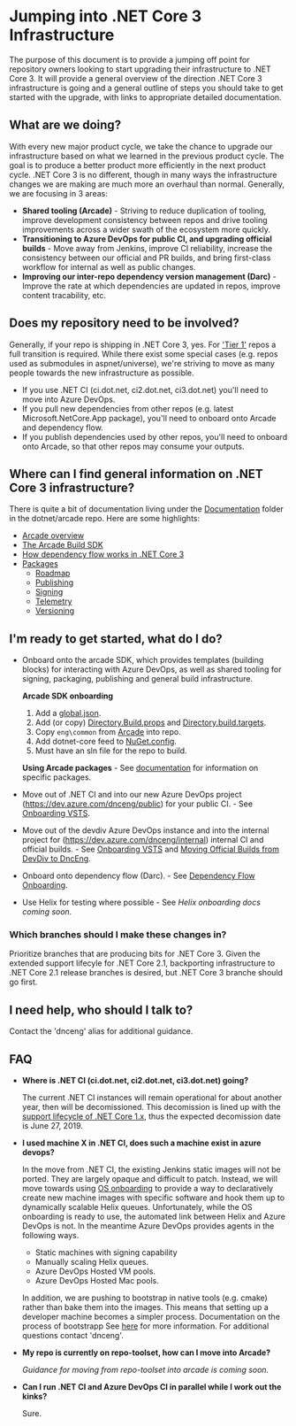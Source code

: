 # Jumping into .NET Core 3 Infrastructure

The purpose of this document is to provide a jumping off point for repository owners looking to start upgrading their infrastructure to .NET Core 3.
It will provide a general overview of the direction .NET Core 3 infrastructure is going and a general outline of steps you should take to get
started with the upgrade, with links to appropriate detailed documentation.

## What are we doing?

With every new major product cycle, we take the chance to upgrade our infrastructure based on what we learned in the previous product cycle.
The goal is to produce a better product more efficiently in the next product cycle.  .NET Core 3 is no different, though in many ways the
infrastructure changes we are making are much more an overhaul than normal.  Generally, we are focusing in 3 areas:
- **Shared tooling (Arcade)** - Striving to reduce duplication of tooling, improve development consistency between repos and drive tooling
improvements across a wider swath of the ecosystem more quickly.
- **Transitioning to Azure DevOps for public CI, and upgrading official builds** - Move away from Jenkins, improve CI reliability,
increase the consistency between our official and PR builds, and bring first-class workflow for internal as well as public changes.
- **Improving our inter-repo dependency version management (Darc)** - Improve the rate at which dependencies are updated in repos,
improve content tracability, etc.

## Does my repository need to be involved?

Generally, if your repo is shipping in .NET Core 3, yes.  For ['Tier 1'](TierOneRepos.md) repos a full transition is required.  While there exist some
special cases (e.g. repos used as submodules in aspnet/universe), we're striving to move as many people towards the new infrastructure as possible.
- If you use .NET CI (ci.dot.net, ci2.dot.net, ci3.dot.net) you'll need to move into Azure DevOps.
- If you pull new dependencies from other repos (e.g. latest Microsoft.NetCore.App package), you'll need to onboard onto Arcade and dependency flow.
- If you publish dependencies used by other repos, you'll need to onboard onto Arcade, so that other repos may consume your outputs.

## Where can I find general information on .NET Core 3 infrastructure?

There is quite a bit of documentation living under the [Documentation](../Documentation/) folder in the dotnet/arcade repo.  Here are some highlights:
- [Arcade overview](Overview.md)
- [The Arcade Build SDK](ArcadeSdk.md)
- [How dependency flow works in .NET Core 3](BranchesChannelsAndSubscriptions.md)
- [Packages](CorePackages/)
    - [Roadmap](CorePackages/PackagesRoadmap.md)
    - [Publishing](CorePackages/Publishing.md)
    - [Signing](CorePackages/Publishing.md)
    - [Telemetry](CorePackages/Telemetry.md)
    - [Versioning](CorePackages/Versioning.md)

## I'm ready to get started, what do I do?

- Onboard onto the arcade SDK, which provides templates (building blocks) for interacting with Azure DevOps, as well as shared tooling
for signing, packaging, publishing and general build infrastructure.

    **Arcade SDK onboarding**
    1. Add a [global.json](https://github.com/dotnet/arcade-minimalci-sample/blob/master/global.json).
    2. Add (or copy) [Directory.Build.props](https://github.com/dotnet/arcade-minimalci-sample/blob/master/Directory.Build.props) and 
    [Directory.build.targets](https://github.com/dotnet/arcade-minimalci-sample/blob/master/Directory.Build.targets).
    3. Copy `eng\common` from [Arcade](https://github.com/dotnet/arcade-minimalci-sample/tree/master/eng/common) into repo.
    4. Add dotnet-core feed to [NuGet.config](https://github.com/dotnet/arcade-minimalci-sample/blob/master/NuGet.Config).
    5. Must have an sln file for the repo to build.

    **Using Arcade packages** - See [documentation](CorePackages/) for information on specific packages.

- Move out of .NET CI and into our new Azure DevOps project (https://dev.azure.com/dnceng/public) for your public CI. - See [Onboarding VSTS](VSTS/VSTSOnboarding.md).
- Move out of the devdiv Azure DevOps instance and into the internal project for (https://dev.azure.com/dnceng/internal) internal CI and official builds. -
See [Onboarding VSTS](VSTS/VSTSOnboarding.md) and [Moving Official Builds from DevDiv to DncEng](VSTS/MovingFromDevDivToDncEng.md).
- Onboard onto dependency flow (Darc). - See [Dependency Flow Onboarding](DependencyFlowOnboarding.md).
- Use Helix for testing where possible - See *Helix onboarding docs coming soon.*

### Which branches should I make these changes in?

Prioritize branches that are producing bits for .NET Core 3.  Given the extended support lifecyle for .NET Core 2.1, backporting infrastructure to .NET Core 2.1
release branches is desired, but .NET Core 3 branche should go first.

## I need help, who should I talk to?

Contact the 'dnceng' alias for additional guidance.

## FAQ

- **Where is .NET CI (ci.dot.net, ci2.dot.net, ci3.dot.net) going?**

  The current .NET CI instances will remain operational for about another year, then will be decomissioned.  This decomission is lined up with the [support lifecycle of .NET Core 1.x](https://www.microsoft.com/net/support/policy), thus the expected decomission date is June 27, 2019.

- **I used machine X in .NET CI, does such a machine exist in azure devops?**
  
  In the move from .NET CI, the existing Jenkins static images will not be ported.  They are largely opaque and difficult to patch.  Instead, we will move towards using [OS onboarding](https://dev.azure.com/dnceng/internal/_git/dotnet-helix-machines?path=%2FREADME.md&version=GBmaster) to provide a way to declaratively create new machine images with specific software and hook them up to dynamically scalable Helix queues.  Unfortunately, while the OS onboarding is ready to use, the automated link between Helix and Azure DevOps is not. In the meantime Azure DevOps provides agents in the following ways.
    - Static machines with signing capability
    - Manually scaling Helix queues.
    - Azure DevOps Hosted VM pools.
    - Azure DevOps Hosted Mac pools.
 
  In addition, we are pushing to bootstrap in native tools (e.g. cmake) rather than bake them into the images.  This means that setting up a developer machine becomes a simpler process.  Documentation on the process of bootstrapp
  See [here](VSTS/VSTSOnboarding.md#agent-queues) for more information. For additional questions contact 'dnceng'.

- **My repo is currently on repo-toolset, how can I move into Arcade?**
  
  *Guidance for moving from repo-toolset into arcade is coming soon.*

- **Can I run .NET CI and Azure DevOps CI in parallel while I work out the kinks?**
  
  Sure.